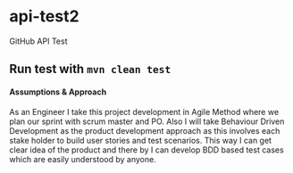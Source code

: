 # api-test2
GitHub API Test

## Run test with `mvn clean test`

#### Assumptions & Approach

As an Engineer I take this project development in Agile Method where we plan our sprint with 
scrum master and PO. Also I will take Behaviour Driven Development as the product development approach as this involves each stake holder to build user stories
and test scenarios. This way I can get clear idea of the product and there by I can develop BDD based test cases which are easily understood by anyone.